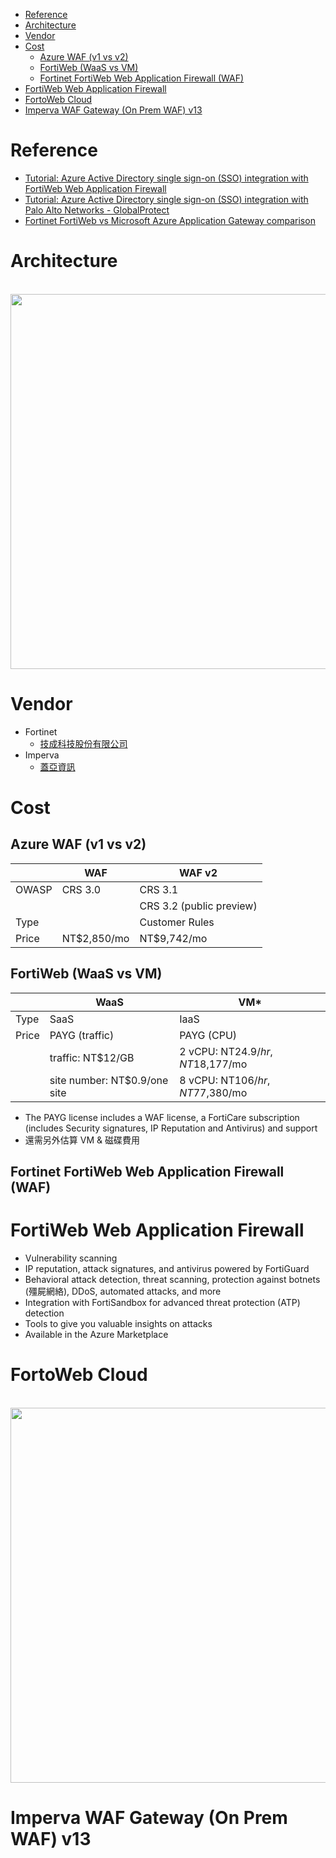 - [Reference](#reference)
- [Architecture](#architecture)
- [Vendor](#vendor)
- [Cost](#cost)
    - [Azure WAF (v1 vs v2)](#azure-waf-v1-vs-v2)
    - [FortiWeb (WaaS vs VM)](#fortiweb-waas-vs-vm)
    - [Fortinet FortiWeb Web Application Firewall (WAF)](#fortinet-fortiweb-web-application-firewall-waf)
- [FortiWeb Web Application Firewall](#fortiweb-web-application-firewall)
- [FortoWeb Cloud](#fortoweb-cloud)
- [Imperva WAF Gateway (On Prem WAF) v13](#imperva-waf-gateway-on-prem-waf-v13)

# Reference
- [Tutorial: Azure Active Directory single sign-on (SSO) integration with FortiWeb Web Application Firewall](https://docs.microsoft.com/en-us/azure/active-directory/saas-apps/fortiweb-web-application-firewall-tutorial)
- [Tutorial: Azure Active Directory single sign-on (SSO) integration with Palo Alto Networks - GlobalProtect](https://docs.microsoft.com/en-us/azure/active-directory/saas-apps/palo-alto-networks-globalprotect-tutorial)
- [Fortinet FortiWeb vs Microsoft Azure Application Gateway comparison](https://www.peerspot.com/products/comparisons/fortinet-fortiweb_vs_microsoft-azure-application-gateway)

# Architecture
<br><img src="https://docs.microsoft.com/en-us/azure/web-application-firewall/media/ag-overview/waf1.png"  width=600>

# Vendor
- Fortinet
    - [技成科技股份有限公司](https://www.mcsi.com.tw/product_list/?id=16)
- Imperva
    - [蓋亞資訊](https://www.gaia.net/tc/brands_detail/%E5%93%81%E7%89%8C%E7%B8%BD%E8%A6%BD/3/5/imperva)

# Cost
## Azure WAF (v1 vs v2)
|       | WAF         | WAF v2                   |
|-------|-------------|--------------------------|
| OWASP | CRS 3.0     | CRS 3.1                  |
|       |             | CRS 3.2 (public preview) |
| Type  |             | Customer Rules           |
| Price | NT$2,850/mo | NT$9,742/mo              |

## FortiWeb (WaaS vs VM)
|       | WaaS                         | VM*                              |
|-------|------------------------------|----------------------------------|
| Type  | SaaS                         | IaaS                             |
| Price | PAYG (traffic)               | PAYG (CPU)                       |
|       | traffic: NT$12/GB            | 2 vCPU: NT$24.9/hr, NT$18,177/mo |
|       | site number: NT$0.9/one site | 8 vCPU: NT$106/hr, NT$77,380/mo  |
- The PAYG license includes a WAF license, a FortiCare subscription (includes Security signatures, IP Reputation and Antivirus) and support
- 還需另外估算 VM & 磁碟費用

## Fortinet FortiWeb Web Application Firewall (WAF)

# FortiWeb Web Application Firewall
- Vulnerability scanning
- IP reputation, attack signatures, and antivirus powered by FortiGuard
- Behavioral attack detection, threat scanning, protection against botnets (殭屍網絡), DDoS, automated attacks, and more
- Integration with FortiSandbox for advanced threat protection (ATP) detection
- Tools to give you valuable insights on attacks
- Available in the Azure Marketplace

# FortoWeb Cloud
<br><img src="https://fortinetweb.s3.amazonaws.com/docs.fortinet.com/v2/resources/2ffc9903-bcb4-11e9-8977-00505692583a/images/2468b3e46f186060c6c4268e2efbb20b_traffic-flow.png" width=600>

# Imperva WAF Gateway (On Prem WAF) v13